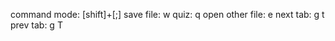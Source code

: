 command mode: [shift]+[;]
save file: w
quiz: q
open other file: e <file name>
next tab: g t
prev tab: g T
